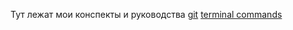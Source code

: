Тут лежат мои конспекты и руководства
[git](https://github.com/arazyan/notes/blob/main/git.md)
[terminal commands](https://github.com/arazyan/notes/blob/main/terminal.md)
